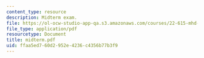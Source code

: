 ```yaml
---
content_type: resource
description: Midterm exam.
file: https://ol-ocw-studio-app-qa.s3.amazonaws.com/courses/22-615-mhd-theory-of-fusion-systems-spring-2007/ffaa5ed760d2952e4236c4356b77b3f9_midterm.pdf
file_type: application/pdf
resourcetype: Document
title: midterm.pdf
uid: ffaa5ed7-60d2-952e-4236-c4356b77b3f9
---
```

